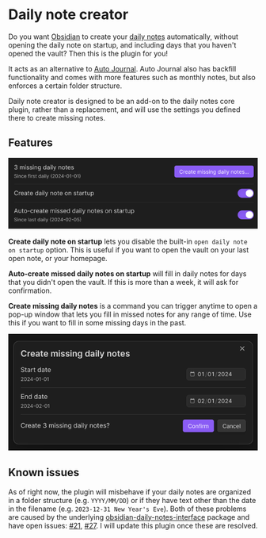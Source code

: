 # Daily note creator

Do you want [Obsidian](https://obsidian.md/) to create your [daily notes](https://help.obsidian.md/Plugins/Daily+notes) automatically, without opening the daily note on startup, and including days that you haven't opened the vault? Then this is the plugin for you!

It acts as an alternative to [Auto Journal](https://github.com/Ebonsignori/obsidian-auto-journal). Auto Journal also has backfill functionality and comes with more features such as monthly notes, but also enforces a certain folder structure.

Daily note creator is designed to be an add-on to the daily notes core plugin, rather than a replacement, and will use the settings you defined there to create missing notes.

## Features

![options](images/options.png)

**Create daily note on startup** lets you disable the built-in `open daily note on startup` option. This is useful if you want to open the vault on your last open note, or your homepage.

**Auto-create missed daily notes on startup** will fill in daily notes for days that you didn't open the vault. If this is more than a week, it will ask for confirmation.

**Create missing daily notes** is a command you can trigger anytime to open a pop-up window that lets you fill in missed notes for any range of time. Use this if you want to fill in some missing days in the past.

![modal](images/modal.png)

## Known issues

As of right now, the plugin will misbehave if your daily notes are organized in a folder structure (e.g. `YYYY/MM/DD`) or if they have text other than the date in the filename (e.g. `2023-12-31 New Year's Eve`). Both of these problems are caused by the underlying [obsidian-daily-notes-interface](https://github.com/liamcain/obsidian-daily-notes-interface) package and have open issues: [#21](https://github.com/liamcain/obsidian-daily-notes-interface/issues/21), [#27](https://github.com/liamcain/obsidian-daily-notes-interface/issues/27). I will update this plugin once these are resolved.
